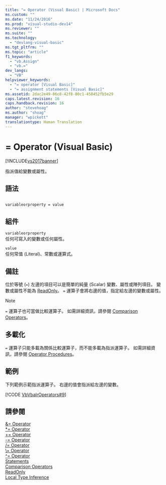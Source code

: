 ```yaml
---
title: "= Operator (Visual Basic) | Microsoft Docs"
ms.custom: ""
ms.date: "11/24/2016"
ms.prod: "visual-studio-dev14"
ms.reviewer: ""
ms.suite: ""
ms.technology: 
  - "devlang-visual-basic"
ms.tgt_pltfrm: ""
ms.topic: "article"
f1_keywords: 
  - "vb.Assign"
  - "vb.="
dev_langs: 
  - "VB"
helpviewer_keywords: 
  - "= operator [Visual Basic]"
  - "= assignment statements [Visual Basic]"
ms.assetid: 2dac2e49-86c8-42f8-80c1-458452fb5e29
caps.latest.revision: 16
caps.handback.revision: 16
author: "stevehoag"
ms.author: "shoag"
manager: "wpickett"
translationtype: Human Translation
---
```

# = Operator (Visual Basic)
[!INCLUDE[vs2017banner](../../../csharp/includes/vs2017banner.md)]

指派值給變數或屬性。  
  
## 語法  
  
```  
  
variableorproperty = value  
```  
  
## 組件  
 `variableorproperty`  
 任何可寫入的變數或任何屬性。  
  
 `value`  
 任何常值 \(Literal\)、常數或運算式。  
  
## 備註  
 位於等號 \(`=`\) 左邊的項目可以是簡單的純量 \(Scalar\) 變數、屬性或陣列項目。  變數或屬性不能為 [ReadOnly](../../../visual-basic/language-reference/modifiers/readonly.md)。  `=` 運算子會將右邊的值，指定給左邊的變數或屬性。  
  
> [!NOTE]
>  `=` 運算子也可當做比較運算子。  如需詳細資訊，請參閱 [Comparison Operators](../../../visual-basic/language-reference/operators/comparison-operators.md)。  
  
## 多載化  
 `=` 運算子只能多載為關係比較運算子，而不能多載為指派運算子。  如需詳細資訊，請參閱 [Operator Procedures](../../../visual-basic/programming-guide/language-features/procedures/operator-procedures.md)。  
  
## 範例  
 下列範例示範指派運算子。  右邊的值會指派給左邊的變數。  
  
 [!CODE [VbVbalrOperators#9](../CodeSnippet/VS_Snippets_VBCSharp/VbVbalrOperators#9)]  
  
## 請參閱  
 [&\= Operator](../../../visual-basic/language-reference/operators/and-assignment-operator.md)   
 [\*\= Operator](../../../visual-basic/language-reference/operators/multiplication-assignment-operator.md)   
 [\+\= Operator](../../../visual-basic/language-reference/operators/addition-assignment-operator.md)   
 [\-\= Operator](../../../visual-basic/language-reference/operators/integer-division-assignment-operator.md)   
 [\/\= Operator](../../../visual-basic/language-reference/operators/floating-point-division-assignment-operator.md)   
 [\\\= Operator](../../../visual-basic/language-reference/operators/subtraction-assignment-operator.md)   
 [^\= Operator](../../../visual-basic/language-reference/operators/exponentiation-assignment-operator.md)   
 [Statements](../../../visual-basic/programming-guide/language-features/statements.md)   
 [Comparison Operators](../../../visual-basic/language-reference/operators/comparison-operators.md)   
 [ReadOnly](../../../visual-basic/language-reference/modifiers/readonly.md)   
 [Local Type Inference](../../../visual-basic/programming-guide/language-features/variables/local-type-inference.md)